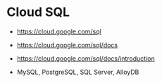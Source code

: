 # Cloud SQL

- https://cloud.google.com/sql
- https://cloud.google.com/sql/docs
- https://cloud.google.com/sql/docs/introduction


- MySQL, PostgreSQL, SQL Server, AlloyDB